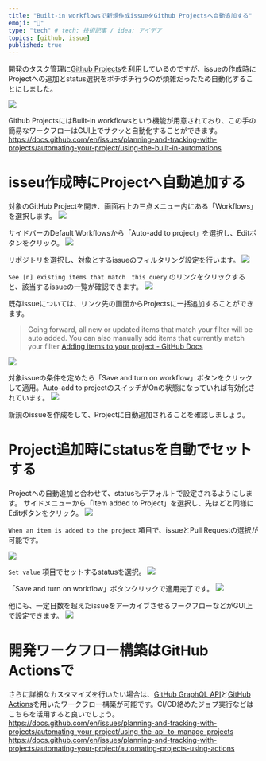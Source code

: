 ```yaml
---
title: "Built-in workflowsで新規作成issueをGithub Projectsへ自動追加する"
emoji: "🔧"
type: "tech" # tech: 技術記事 / idea: アイデア
topics: [github, issue]
published: true
---
```


開発のタスク管理に[Github Projects](https://docs.github.com/en/issues/planning-and-tracking-with-projects/learning-about-projects/about-projects)を利用しているのですが、issueの作成時にProjectへの追加とstatus選択をポチポチ行うのが煩雑だったため自動化することにしました。

![](https://storage.googleapis.com/zenn-user-upload/3f90401c442f-20230807.jpg)

Github ProjectsにはBuilt-in workflowsという機能が用意されており、この手の簡易なワークフローはGUI上でサクッと自動化することができます。
https://docs.github.com/en/issues/planning-and-tracking-with-projects/automating-your-project/using-the-built-in-automations

# isseu作成時にProjectへ自動追加する
対象のGitHub Projectを開き、画面右上の三点メニュー内にある「Workflows」を選択します。
![](https://storage.googleapis.com/zenn-user-upload/019331570ddb-20230807.jpg)

サイドバーのDefault Workflowsから「Auto-add to project」を選択し、Editボタンをクリック。
![](https://storage.googleapis.com/zenn-user-upload/069ecde6a4f4-20230807.jpg)

リポジトリを選択し、対象とするissueのフィルタリング設定を行います。
![](https://storage.googleapis.com/zenn-user-upload/1b1702979040-20230807.jpg)

`See [n] existing items that match　this query` のリンクをクリックすると、該当するissueの一覧が確認できます。
![](https://storage.googleapis.com/zenn-user-upload/d734839dccb4-20230807.jpg)

既存issueについては、リンク先の画面からProjectsに一括追加することができます。

> Going forward, all new or updated items that match your filter will be auto added. You can also manually add items that currently match your filter
> [Adding items to your project - GitHub Docs](https://docs.github.com/en/issues/planning-and-tracking-with-projects/managing-items-in-your-project/adding-items-to-your-project#adding-multiple-issues-or-pull-requests-from-a-repository)

![](https://storage.googleapis.com/zenn-user-upload/1690367e580e-20230807.jpg)

対象issueの条件を定めたら「Save and turn on workflow」ボタンをクリックして適用。Auto-add to projectのスイッチがOnの状態になっていれば有効化されています。
![](https://storage.googleapis.com/zenn-user-upload/10fae313b8de-20230807.png)

新規のissueを作成をして、Projectに自動追加されることを確認しましょう。

# Project追加時にstatusを自動でセットする
Projectへの自動追加と合わせて、statusもデフォルトで設定されるようにします。
サイドメニューから「Item added to Project」を選択し、先ほどと同様にEditボタンをクリック。
![](https://storage.googleapis.com/zenn-user-upload/401f853a23c0-20230807.png)

`When an item is added to the project` 項目で、issueとPull Requestの選択が可能です。

![](https://storage.googleapis.com/zenn-user-upload/4fa6b1d7ef6c-20230807.png)

`Set value` 項目でセットするstatusを選択。
![](https://storage.googleapis.com/zenn-user-upload/d71c8a42e471-20230807.png)

「Save and turn on workflow」ボタンクリックで適用完了です。
![](https://storage.googleapis.com/zenn-user-upload/752468101c8c-20230807.png)

他にも、一定日数を超えたissueをアーカイブさせるワークフローなどがGUI上で設定できます。
![](https://storage.googleapis.com/zenn-user-upload/0889198d3665-20230807.png)

# 開発ワークフロー構築はGitHub Actionsで
さらに詳細なカスタマイズを行いたい場合は、[GitHub GraphQL API](https://docs.github.com/en/graphql)と[GitHub Actions](https://docs.github.com/en/actions)を用いたワークフロー構築が可能です。CI/CD絡めたジョブ実行などはこちらを活用すると良いでしょう。
https://docs.github.com/en/issues/planning-and-tracking-with-projects/automating-your-project/using-the-api-to-manage-projects
https://docs.github.com/en/issues/planning-and-tracking-with-projects/automating-your-project/automating-projects-using-actions